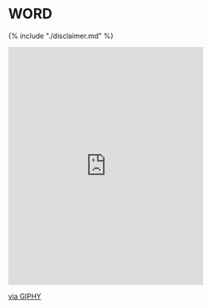 # WORD

{% include "./disclaimer.md" %}

<iframe src="https://giphy.com/embed/hjdd6ZDY5DpQI" width="393" height="480" frameBorder="0" class="giphy-embed" allowFullScreen></iframe><p><a href="https://giphy.com/gifs/mrc-hjdd6ZDY5DpQI">via GIPHY</a></p>